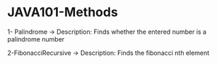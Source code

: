 # JAVA101-Methods

1- Palindrome -> Description: Finds whether the entered number is a palindrome number

2-FibonacciRecursive -> Description: Finds the fibonacci nth element
